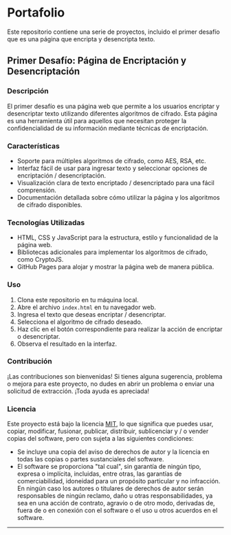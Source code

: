 # Portafolio

Este repositorio contiene una serie de proyectos, incluido el primer desafío que es una página que encripta y desencripta texto.

## Primer Desafío: Página de Encriptación y Desencriptación

### Descripción
El primer desafío es una página web que permite a los usuarios encriptar y desencriptar texto utilizando diferentes algoritmos de cifrado. Esta página es una herramienta útil para aquellos que necesitan proteger la confidencialidad de su información mediante técnicas de encriptación.

### Características
- Soporte para múltiples algoritmos de cifrado, como AES, RSA, etc.
- Interfaz fácil de usar para ingresar texto y seleccionar opciones de encriptación / desencriptación.
- Visualización clara de texto encriptado / desencriptado para una fácil comprensión.
- Documentación detallada sobre cómo utilizar la página y los algoritmos de cifrado disponibles.

### Tecnologías Utilizadas
- HTML, CSS y JavaScript para la estructura, estilo y funcionalidad de la página web.
- Bibliotecas adicionales para implementar los algoritmos de cifrado, como CryptoJS.
- GitHub Pages para alojar y mostrar la página web de manera pública.

### Uso
1. Clona este repositorio en tu máquina local.
2. Abre el archivo `index.html` en tu navegador web.
3. Ingresa el texto que deseas encriptar / desencriptar.
4. Selecciona el algoritmo de cifrado deseado.
5. Haz clic en el botón correspondiente para realizar la acción de encriptar o desencriptar.
6. Observa el resultado en la interfaz.

### Contribución
¡Las contribuciones son bienvenidas! Si tienes alguna sugerencia, problema o mejora para este proyecto, no dudes en abrir un problema o enviar una solicitud de extracción. ¡Toda ayuda es apreciada!

### Licencia
Este proyecto está bajo la licencia [MIT](LICENSE), lo que significa que puedes usar, copiar, modificar, fusionar, publicar, distribuir, sublicenciar y / o vender copias del software, pero con sujeta a las siguientes condiciones:

- Se incluye una copia del aviso de derechos de autor y la licencia en todas las copias o partes sustanciales del software.
- El software se proporciona "tal cual", sin garantía de ningún tipo, expresa o implícita, incluidas, entre otras, las garantías de comerciabilidad, idoneidad para un propósito particular y no infracción. En ningún caso los autores o titulares de derechos de autor serán responsables de ningún reclamo, daño u otras responsabilidades, ya sea en una acción de contrato, agravio o de otro modo, derivadas de, fuera de o en conexión con el software o el uso u otros acuerdos en el software.

---

